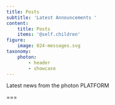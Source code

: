 ```yaml
---
title: Posts
subtitle: 'Latest Announcements '
content:
    title: Posts
    items: '@self.children'
figure:
    image: 024-messages.svg
taxonomy:
    photon:
        - header
        - showcase
---
```


Latest news from the photon PLATFORM

===

